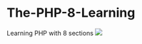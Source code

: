 # The-PHP-8-Learning

Learning PHP with 8 sections
<img src='https://encrypted-tbn0.gstatic.com/images?q=tbn:ANd9GcSFbMeIpI9FpwU3UVlb0iNatsfiGwhGLGAw49NcldNsMko7uNIir_IQp-rm31OmnGSRYiA&usqp=CAU'>
